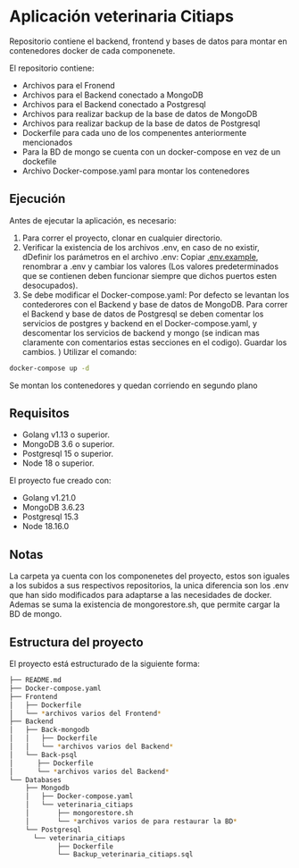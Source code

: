 # Aplicación veterinaria Citiaps
Repositorio contiene el backend, frontend y bases de datos para montar en contenedores docker de cada componenete.

El repositorio contiene:
 * Archivos para el Fronend 
 * Archivos para el Backend conectado a MongoDB
 * Archivos para el Backend conectado a Postgresql
 * Archivos para realizar backup de la base de datos de MongoDB
 * Archivos para realizar backup de la base de datos de Postgresql
 * Dockerfile para cada uno de los compenentes anteriormente mencionados
 * Para la BD de mongo se cuenta con un docker-compose en vez de un dockefile
 * Archivo Docker-compose.yaml para montar los contenedores

## Ejecución

Antes de ejecutar la aplicación, es necesario:
1) Para correr el proyecto, clonar en cualquier directorio.
2) Verificar la existencia de los archivos .env, en caso de no existir, dDefinir los parámetros en el archivo .env: Copiar [.env.example](.env.example), renombrar a .env y cambiar los valores (Los valores predeterminados que se contienen deben funcionar siempre que dichos puertos esten desocupados).
3) Se debe modificar el Docker-compose.yaml: Por defecto se levantan los contederores con el Backend y base de datos de MongoDB. Para correr el Backend y base de datos de Postgresql se deben comentar los servicios de postgres y backend en el Docker-compose.yaml, y descomentar los servicios de backend y mongo (se indican mas claramente con comentarios estas secciones en el codigo). Guardar los cambios.
) Utilizar el comando:

```bash
docker-compose up -d
```
Se montan los contenedores y quedan corriendo en segundo plano

## Requisitos
* Golang v1.13 o superior.
* MongoDB 3.6 o superior.
* Postgresql 15 o superior.
* Node 18 o superior.

El proyecto fue creado con:
* Golang v1.21.0
* MongoDB 3.6.23
* Postgresql 15.3 
* Node 18.16.0

## Notas
La carpeta ya cuenta con los componenetes del proyecto, estos son iguales a los subidos a sus respectivos repositorios, la unica diferencia son los .env que han sido modificados para adaptarse a las necesidades de docker. Ademas se suma la existencia de mongorestore.sh, que permite cargar la BD de mongo.

## Estructura del proyecto

El proyecto está estructurado de la siguiente forma:

```bash
├── README.md
├── Docker-compose.yaml
├── Frontend
│   ├── Dockerfile
│   └── *archivos varios del Frontend*
├── Backend
│   ├── Back-mongodb
│   │   ├── Dockerfile
│   │   └── *archivos varios del Backend*
│   └── Back-psql
│      ├── Dockerfile
│      └── *archivos varios del Backend*
└── Databases
    ├── Mongodb
    │   ├── Docker-compose.yaml
    │   └── veterinaria_citiaps
    │       ├── mongorestore.sh
    │       └── *archivos varios de para restaurar la BD*   
    └── Postgresql
      └── veterinaria_citiaps
            ├── Dockerfile
            └── Backup_veterinaria_citiaps.sql 
```

